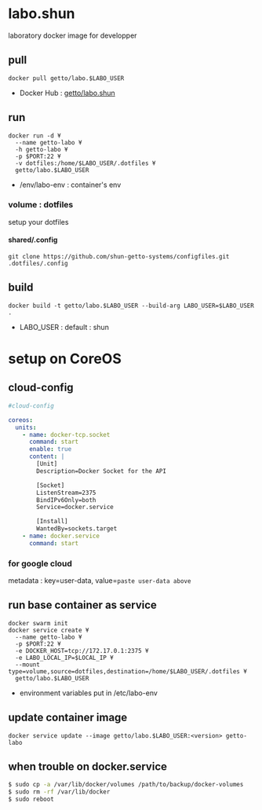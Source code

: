 # labo.shun

laboratory docker image for developper


## pull

```
docker pull getto/labo.$LABO_USER
```

* Docker Hub : [getto/labo.shun](https://hub.docker.com/r/getto/labo.shun/)


## run

```
docker run -d ¥
  --name getto-labo ¥
  -h getto-labo ¥
  -p $PORT:22 ¥
  -v dotfiles:/home/$LABO_USER/.dotfiles ¥
  getto/labo.$LABO_USER
```

* /env/labo-env : container's env

### volume : dotfiles

setup your dotfiles

#### shared/.config

```
git clone https://github.com/shun-getto-systems/configfiles.git .dotfiles/.config
```


## build

```
docker build -t getto/labo.$LABO_USER --build-arg LABO_USER=$LABO_USER .
```

* LABO_USER : default : shun

# setup on CoreOS

## cloud-config

```yml
#cloud-config

coreos:
  units:
    - name: docker-tcp.socket
      command: start
      enable: true
      content: |
        [Unit]
        Description=Docker Socket for the API

        [Socket]
        ListenStream=2375
        BindIPv6Only=both
        Service=docker.service

        [Install]
        WantedBy=sockets.target
    - name: docker.service
      command: start
```

### for google cloud

metadata : key=user-data, value=`paste user-data above`


## run base container as service

```
docker swarm init
docker service create ¥
  --name getto-labo ¥
  -p $PORT:22 ¥
  -e DOCKER_HOST=tcp://172.17.0.1:2375 ¥
  -e LABO_LOCAL_IP=$LOCAL_IP ¥
  --mount type=volume,source=dotfiles,destination=/home/$LABO_USER/.dotfiles ¥
  getto/labo.$LABO_USER
```

* environment variables put in /etc/labo-env


## update container image

```
docker service update --image getto/labo.$LABO_USER:<version> getto-labo
```


## when trouble on docker.service

```bash
$ sudo cp -a /var/lib/docker/volumes /path/to/backup/docker-volumes
$ sudo rm -rf /var/lib/docker
$ sudo reboot
```
